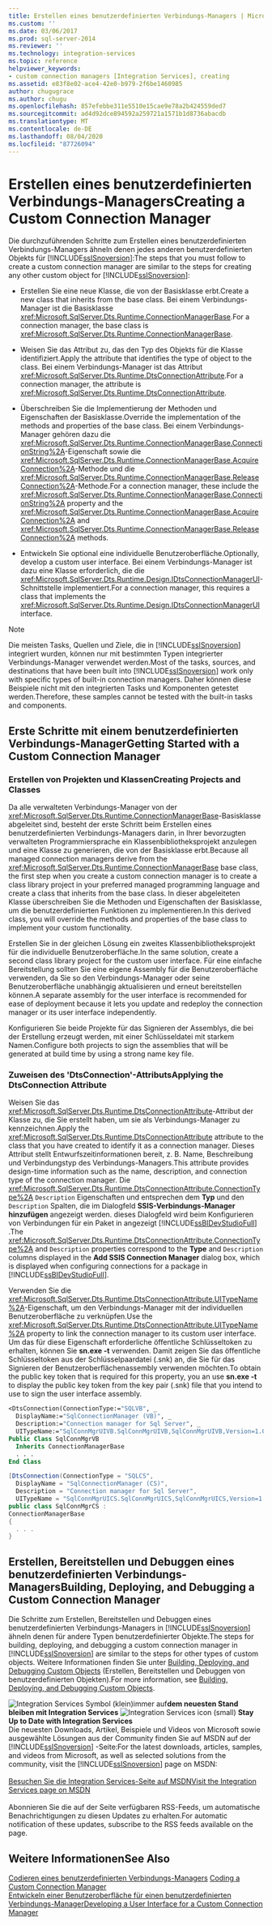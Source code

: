 ```yaml
---
title: Erstellen eines benutzerdefinierten Verbindungs-Managers | Microsoft-Dokumentation
ms.custom: ''
ms.date: 03/06/2017
ms.prod: sql-server-2014
ms.reviewer: ''
ms.technology: integration-services
ms.topic: reference
helpviewer_keywords:
- custom connection managers [Integration Services], creating
ms.assetid: e83f8e02-ace4-42e0-b979-2f6be1460985
author: chugugrace
ms.author: chugu
ms.openlocfilehash: 857efebbe311e5510e15cae9e78a2b424559ded7
ms.sourcegitcommit: ad4d92dce894592a259721a1571b1d8736abacdb
ms.translationtype: MT
ms.contentlocale: de-DE
ms.lasthandoff: 08/04/2020
ms.locfileid: "87726094"
---
```

# <a name="creating-a-custom-connection-manager"></a><span data-ttu-id="c2f91-102">Erstellen eines benutzerdefinierten Verbindungs-Managers</span><span class="sxs-lookup"><span data-stu-id="c2f91-102">Creating a Custom Connection Manager</span></span>
  <span data-ttu-id="c2f91-103">Die durchzuführenden Schritte zum Erstellen eines benutzerdefinierten Verbindungs-Managers ähneln denen jedes anderen benutzerdefinierten Objekts für [!INCLUDE[ssISnoversion](../../../includes/ssisnoversion-md.md)]:</span><span class="sxs-lookup"><span data-stu-id="c2f91-103">The steps that you must follow to create a custom connection manager are similar to the steps for creating any other custom object for [!INCLUDE[ssISnoversion](../../../includes/ssisnoversion-md.md)]:</span></span>  
  
-   <span data-ttu-id="c2f91-104">Erstellen Sie eine neue Klasse, die von der Basisklasse erbt.</span><span class="sxs-lookup"><span data-stu-id="c2f91-104">Create a new class that inherits from the base class.</span></span> <span data-ttu-id="c2f91-105">Bei einem Verbindungs-Manager ist die Basisklasse <xref:Microsoft.SqlServer.Dts.Runtime.ConnectionManagerBase>.</span><span class="sxs-lookup"><span data-stu-id="c2f91-105">For a connection manager, the base class is <xref:Microsoft.SqlServer.Dts.Runtime.ConnectionManagerBase>.</span></span>  
  
-   <span data-ttu-id="c2f91-106">Weisen Sie das Attribut zu, das den Typ des Objekts für die Klasse identifiziert.</span><span class="sxs-lookup"><span data-stu-id="c2f91-106">Apply the attribute that identifies the type of object to the class.</span></span> <span data-ttu-id="c2f91-107">Bei einem Verbindungs-Manager ist das Attribut <xref:Microsoft.SqlServer.Dts.Runtime.DtsConnectionAttribute>.</span><span class="sxs-lookup"><span data-stu-id="c2f91-107">For a connection manager, the attribute is <xref:Microsoft.SqlServer.Dts.Runtime.DtsConnectionAttribute>.</span></span>  
  
-   <span data-ttu-id="c2f91-108">Überschreiben Sie die Implementierung der Methoden und Eigenschaften der Basisklasse.</span><span class="sxs-lookup"><span data-stu-id="c2f91-108">Override the implementation of the methods and properties of the base class.</span></span> <span data-ttu-id="c2f91-109">Bei einem Verbindungs-Manager gehören dazu die <xref:Microsoft.SqlServer.Dts.Runtime.ConnectionManagerBase.ConnectionString%2A>-Eigenschaft sowie die <xref:Microsoft.SqlServer.Dts.Runtime.ConnectionManagerBase.AcquireConnection%2A>-Methode und die <xref:Microsoft.SqlServer.Dts.Runtime.ConnectionManagerBase.ReleaseConnection%2A>-Methode.</span><span class="sxs-lookup"><span data-stu-id="c2f91-109">For a connection manager, these include the <xref:Microsoft.SqlServer.Dts.Runtime.ConnectionManagerBase.ConnectionString%2A> property and the <xref:Microsoft.SqlServer.Dts.Runtime.ConnectionManagerBase.AcquireConnection%2A> and <xref:Microsoft.SqlServer.Dts.Runtime.ConnectionManagerBase.ReleaseConnection%2A> methods.</span></span>  
  
-   <span data-ttu-id="c2f91-110">Entwickeln Sie optional eine individuelle Benutzeroberfläche.</span><span class="sxs-lookup"><span data-stu-id="c2f91-110">Optionally, develop a custom user interface.</span></span> <span data-ttu-id="c2f91-111">Bei einem Verbindungs-Manager ist dazu eine Klasse erforderlich, die die <xref:Microsoft.SqlServer.Dts.Runtime.Design.IDtsConnectionManagerUI>-Schnittstelle implementiert.</span><span class="sxs-lookup"><span data-stu-id="c2f91-111">For a connection manager, this requires a class that implements the <xref:Microsoft.SqlServer.Dts.Runtime.Design.IDtsConnectionManagerUI> interface.</span></span>  
  
> [!NOTE]  
>  <span data-ttu-id="c2f91-112">Die meisten Tasks, Quellen und Ziele, die in [!INCLUDE[ssISnoversion](../../../includes/ssisnoversion-md.md)] integriert wurden, können nur mit bestimmten Typen integrierter Verbindungs-Manager verwendet werden.</span><span class="sxs-lookup"><span data-stu-id="c2f91-112">Most of the tasks, sources, and destinations that have been built into [!INCLUDE[ssISnoversion](../../../includes/ssisnoversion-md.md)] work only with specific types of built-in connection managers.</span></span> <span data-ttu-id="c2f91-113">Daher können diese Beispiele nicht mit den integrierten Tasks und Komponenten getestet werden.</span><span class="sxs-lookup"><span data-stu-id="c2f91-113">Therefore, these samples cannot be tested with the built-in tasks and components.</span></span>  
  
## <a name="getting-started-with-a-custom-connection-manager"></a><span data-ttu-id="c2f91-114">Erste Schritte mit einem benutzerdefinierten Verbindungs-Manager</span><span class="sxs-lookup"><span data-stu-id="c2f91-114">Getting Started with a Custom Connection Manager</span></span>  
  
### <a name="creating-projects-and-classes"></a><span data-ttu-id="c2f91-115">Erstellen von Projekten und Klassen</span><span class="sxs-lookup"><span data-stu-id="c2f91-115">Creating Projects and Classes</span></span>  
 <span data-ttu-id="c2f91-116">Da alle verwalteten Verbindungs-Manager von der <xref:Microsoft.SqlServer.Dts.Runtime.ConnectionManagerBase>-Basisklasse abgeleitet sind, besteht der erste Schritt beim Erstellen eines benutzerdefinierten Verbindungs-Managers darin, in Ihrer bevorzugten verwalteten Programmiersprache ein Klassenbibliotheksprojekt anzulegen und eine Klasse zu generieren, die von der Basisklasse erbt.</span><span class="sxs-lookup"><span data-stu-id="c2f91-116">Because all managed connection managers derive from the <xref:Microsoft.SqlServer.Dts.Runtime.ConnectionManagerBase> base class, the first step when you create a custom connection manager is to create a class library project in your preferred managed programming language and create a class that inherits from the base class.</span></span> <span data-ttu-id="c2f91-117">In dieser abgeleiteten Klasse überschreiben Sie die Methoden und Eigenschaften der Basisklasse, um die benutzerdefinierten Funktionen zu implementieren.</span><span class="sxs-lookup"><span data-stu-id="c2f91-117">In this derived class, you will override the methods and properties of the base class to implement your custom functionality.</span></span>  
  
 <span data-ttu-id="c2f91-118">Erstellen Sie in der gleichen Lösung ein zweites Klassenbibliotheksprojekt für die individuelle Benutzeroberfläche.</span><span class="sxs-lookup"><span data-stu-id="c2f91-118">In the same solution, create a second class library project for the custom user interface.</span></span> <span data-ttu-id="c2f91-119">Für eine einfache Bereitstellung sollten Sie eine eigene Assembly für die Benutzeroberfläche verwenden, da Sie so den Verbindungs-Manager oder seine Benutzeroberfläche unabhängig aktualisieren und erneut bereitstellen können.</span><span class="sxs-lookup"><span data-stu-id="c2f91-119">A separate assembly for the user interface is recommended for ease of deployment because it lets you update and redeploy the connection manager or its user interface independently.</span></span>  
  
 <span data-ttu-id="c2f91-120">Konfigurieren Sie beide Projekte für das Signieren der Assemblys, die bei der Erstellung erzeugt werden, mit einer Schlüsseldatei mit starkem Namen.</span><span class="sxs-lookup"><span data-stu-id="c2f91-120">Configure both projects to sign the assemblies that will be generated at build time by using a strong name key file.</span></span>  
  
### <a name="applying-the-dtsconnection-attribute"></a><span data-ttu-id="c2f91-121">Zuweisen des 'DtsConnection'-Attributs</span><span class="sxs-lookup"><span data-stu-id="c2f91-121">Applying the DtsConnection Attribute</span></span>  
 <span data-ttu-id="c2f91-122">Weisen Sie das <xref:Microsoft.SqlServer.Dts.Runtime.DtsConnectionAttribute>-Attribut der Klasse zu, die Sie erstellt haben, um sie als Verbindungs-Manager zu kennzeichnen.</span><span class="sxs-lookup"><span data-stu-id="c2f91-122">Apply the <xref:Microsoft.SqlServer.Dts.Runtime.DtsConnectionAttribute> attribute to the class that you have created to identify it as a connection manager.</span></span> <span data-ttu-id="c2f91-123">Dieses Attribut stellt Entwurfszeitinformationen bereit, z. B. Name, Beschreibung und Verbindungstyp des Verbindungs-Managers.</span><span class="sxs-lookup"><span data-stu-id="c2f91-123">This attribute provides design-time information such as the name, description, and connection type of the connection manager.</span></span> <span data-ttu-id="c2f91-124">Die <xref:Microsoft.SqlServer.Dts.Runtime.DtsConnectionAttribute.ConnectionType%2A> `Description` Eigenschaften und entsprechen dem **Typ** und den `Description` Spalten, die im Dialogfeld **SSIS-Verbindungs-Manager hinzufügen** angezeigt werden. dieses Dialogfeld wird beim Konfigurieren von Verbindungen für ein Paket in angezeigt [!INCLUDE[ssBIDevStudioFull](../../../includes/ssbidevstudiofull-md.md)] .</span><span class="sxs-lookup"><span data-stu-id="c2f91-124">The <xref:Microsoft.SqlServer.Dts.Runtime.DtsConnectionAttribute.ConnectionType%2A> and `Description` properties correspond to the **Type** and `Description` columns displayed in the **Add SSIS Connection Manager** dialog box, which is displayed when configuring connections for a package in [!INCLUDE[ssBIDevStudioFull](../../../includes/ssbidevstudiofull-md.md)].</span></span>  
  
 <span data-ttu-id="c2f91-125">Verwenden Sie die <xref:Microsoft.SqlServer.Dts.Runtime.DtsConnectionAttribute.UITypeName%2A>-Eigenschaft, um den Verbindungs-Manager mit der individuellen Benutzeroberfläche zu verknüpfen.</span><span class="sxs-lookup"><span data-stu-id="c2f91-125">Use the <xref:Microsoft.SqlServer.Dts.Runtime.DtsConnectionAttribute.UITypeName%2A> property to link the connection manager to its custom user interface.</span></span> <span data-ttu-id="c2f91-126">Um das für diese Eigenschaft erforderliche öffentliche Schlüsseltoken zu erhalten, können Sie **sn.exe -t** verwenden. Damit zeigen Sie das öffentliche Schlüsseltoken aus der Schlüsselpaardatei (.snk) an, die Sie für das Signieren der Benutzeroberflächenassembly verwenden möchten.</span><span class="sxs-lookup"><span data-stu-id="c2f91-126">To obtain the public key token that is required for this property, you an use **sn.exe -t** to display the public key token from the key pair (.snk) file that you intend to use to sign the user interface assembly.</span></span>  
  
```vb  
<DtsConnection(ConnectionType:="SQLVB", _  
  DisplayName:="SqlConnectionManager (VB)", _  
  Description:="Connection manager for Sql Server", _  
  UITypeName:="SqlConnMgrUIVB.SqlConnMgrUIVB,SqlConnMgrUIVB,Version=1.0.0.0,Culture=neutral,PublicKeyToken=<insert public key token here>")> _  
Public Class SqlConnMgrVB  
  Inherits ConnectionManagerBase  
  . . .  
End Class  
```  
  
```csharp  
[DtsConnection(ConnectionType = "SQLCS",  
  DisplayName = "SqlConnectionManager (CS)",  
  Description = "Connection manager for Sql Server",  
  UITypeName = "SqlConnMgrUICS.SqlConnMgrUICS,SqlConnMgrUICS,Version=1.0.0.0,Culture=neutral,PublicKeyToken=<insert public key token here>")]  
public class SqlConnMgrCS :  
ConnectionManagerBase  
{  
  . . .  
}  
```  
  
## <a name="building-deploying-and-debugging-a-custom-connection-manager"></a><span data-ttu-id="c2f91-127">Erstellen, Bereitstellen und Debuggen eines benutzerdefinierten Verbindungs-Managers</span><span class="sxs-lookup"><span data-stu-id="c2f91-127">Building, Deploying, and Debugging a Custom Connection Manager</span></span>  
 <span data-ttu-id="c2f91-128">Die Schritte zum Erstellen, Bereitstellen und Debuggen eines benutzerdefinierten Verbindungs-Managers in [!INCLUDE[ssISnoversion](../../../includes/ssisnoversion-md.md)] ähneln denen für andere Typen benutzerdefinierter Objekte.</span><span class="sxs-lookup"><span data-stu-id="c2f91-128">The steps for building, deploying, and debugging a custom connection manager in [!INCLUDE[ssISnoversion](../../../includes/ssisnoversion-md.md)] are similar to the steps for other types of custom objects.</span></span> <span data-ttu-id="c2f91-129">Weitere Informationen finden Sie unter [Building, Deploying, and Debugging Custom Objects](../building-deploying-and-debugging-custom-objects.md) (Erstellen, Bereitstellen und Debuggen von benutzerdefinierten Objekten).</span><span class="sxs-lookup"><span data-stu-id="c2f91-129">For more information, see [Building, Deploying, and Debugging Custom Objects](../building-deploying-and-debugging-custom-objects.md).</span></span>  
  
<span data-ttu-id="c2f91-130">![Integration Services Symbol (klein)](../../media/dts-16.gif "Integration Services (kleines Symbol)")immer auf**dem neuesten Stand bleiben mit Integration Services**  </span><span class="sxs-lookup"><span data-stu-id="c2f91-130">![Integration Services icon (small)](../../media/dts-16.gif "Integration Services icon (small)")  **Stay Up to Date with Integration Services**</span></span><br /> <span data-ttu-id="c2f91-131">Die neuesten Downloads, Artikel, Beispiele und Videos von Microsoft sowie ausgewählte Lösungen aus der Community finden Sie auf MSDN auf der [!INCLUDE[ssISnoversion](../../../includes/ssisnoversion-md.md)] -Seite:</span><span class="sxs-lookup"><span data-stu-id="c2f91-131">For the latest downloads, articles, samples, and videos from Microsoft, as well as selected solutions from the community, visit the [!INCLUDE[ssISnoversion](../../../includes/ssisnoversion-md.md)] page on MSDN:</span></span><br /><br /> [<span data-ttu-id="c2f91-132">Besuchen Sie die Integration Services-Seite auf MSDN</span><span class="sxs-lookup"><span data-stu-id="c2f91-132">Visit the Integration Services page on MSDN</span></span>](https://go.microsoft.com/fwlink/?LinkId=136655)<br /><br /> <span data-ttu-id="c2f91-133">Abonnieren Sie die auf der Seite verfügbaren RSS-Feeds, um automatische Benachrichtigungen zu diesen Updates zu erhalten.</span><span class="sxs-lookup"><span data-stu-id="c2f91-133">For automatic notification of these updates, subscribe to the RSS feeds available on the page.</span></span>  
  
## <a name="see-also"></a><span data-ttu-id="c2f91-134">Weitere Informationen</span><span class="sxs-lookup"><span data-stu-id="c2f91-134">See Also</span></span>  
 <span data-ttu-id="c2f91-135">[Codieren eines benutzerdefinierten Verbindungs-Managers](coding-a-custom-connection-manager.md) </span><span class="sxs-lookup"><span data-stu-id="c2f91-135">[Coding a Custom Connection Manager](coding-a-custom-connection-manager.md) </span></span>  
 [<span data-ttu-id="c2f91-136">Entwickeln einer Benutzeroberfläche für einen benutzerdefinierten Verbindungs-Manager</span><span class="sxs-lookup"><span data-stu-id="c2f91-136">Developing a User Interface for a Custom Connection Manager</span></span>](developing-a-user-interface-for-a-custom-connection-manager.md)  
  
  

